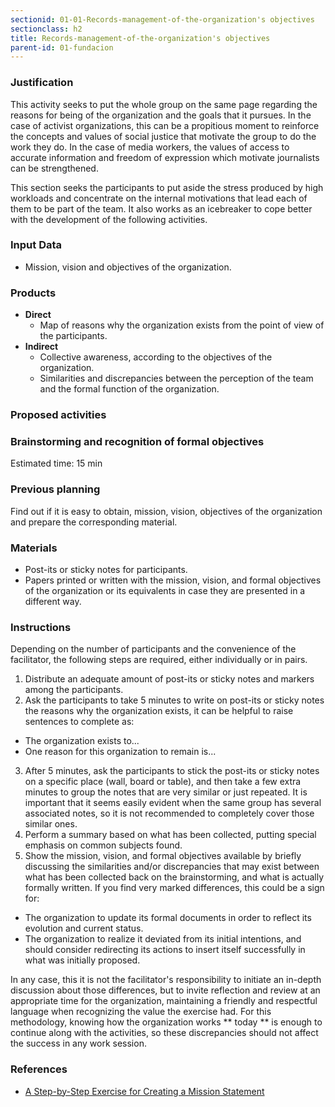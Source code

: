 ```yaml
---
sectionid: 01-01-Records-management-of-the-organization's objectives
sectionclass: h2
title: Records-management-of-the-organization's objectives
parent-id: 01-fundacion
---
```


### Justification
This activity seeks to put the whole group on the same page regarding the reasons for being of the organization and the goals that it pursues. In the case of activist organizations, this can be a propitious moment to reinforce the concepts and values of social justice that motivate the group to do the work they do. In the case of media workers, the values of access to accurate information and freedom of expression which motivate journalists can be strengthened.

This section seeks the participants to put aside the stress produced by high workloads and concentrate on the internal motivations that lead each of them to be part of the team. It also works as an icebreaker to cope better with the development of the following activities.

### Input Data
* Mission, vision and objectives of the organization.

### Products
* **Direct**
  * Map of reasons why the organization exists from the point of view of the participants.
* **Indirect**
  * Collective awareness, according to the objectives of the organization.
  * Similarities and discrepancies between the perception of the team and the formal function of the organization.

### Proposed activities

### Brainstorming and recognition of formal objectives

Estimated time: 15 min

### Previous planning
Find out if it is easy to obtain, mission, vision, objectives of the organization and prepare the corresponding material.

### Materials
* Post-its or sticky notes for participants.
* Papers printed or written with the mission, vision, and formal objectives of the organization or its equivalents in case they are presented in a different way.

### Instructions
Depending on the number of participants and the convenience of the facilitator, the following steps are required, either individually or in pairs.
1. Distribute an adequate amount of post-its or sticky notes and markers among the participants.
2. Ask the participants to take 5 minutes to write on post-its or sticky notes the reasons why the organization exists, it can be helpful to raise sentences to complete as:
  * The organization exists to...
  * One reason for this organization to remain is...
3. After 5 minutes, ask the participants to stick the post-its or sticky notes on a specific place (wall, board or table), and then take a few extra minutes to group the notes that are very similar or just repeated. It is important that it seems easily evident when the same group has several associated notes, so it is not recommended to completely cover those similar ones.
4. Perform a summary based on what has been collected, putting special emphasis on common subjects found.
5. Show the mission, vision, and formal objectives available by briefly discussing the similarities and/or discrepancies that may exist between what has been collected back on the brainstorming, and what is actually formally written. If you find very marked differences, this could be a sign for:
  * The organization to update its formal documents in order to reflect its evolution and current status.
  * The organization to realize it deviated from its initial intentions, and should consider redirecting its actions to insert itself successfully in what was initially proposed.

  In any case, this it is not  the facilitator's responsibility to initiate an in-depth discussion about those differences, but to invite reflection and review at an appropriate time for the organization, maintaining a friendly and respectful language when recognizing the value the exercise had. For this methodology, knowing how the organization works ** today ** is enough to continue along with the activities, so these discrepancies should not affect the success in any work session.

### References
* [A Step-by-Step Exercise for
Creating a Mission Statement](http://www.jeffersonawards.org/wp-content/uploads/2016/10/Mission-Statement-Exercise.pdf)
